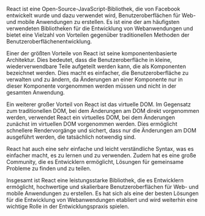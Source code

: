 React ist eine Open-Source-JavaScript-Bibliothek, die von Facebook entwickelt wurde und dazu verwendet wird, Benutzeroberflächen für Web- und mobile Anwendungen zu erstellen. Es ist eine der am häufigsten verwendeten Bibliotheken für die Entwicklung von Webanwendungen und bietet eine Vielzahl von Vorteilen gegenüber traditionellen Methoden der Benutzeroberflächenentwicklung.

Einer der größten Vorteile von React ist seine komponentenbasierte Architektur. Dies bedeutet, dass die Benutzeroberfläche in kleine, wiederverwendbare Teile aufgeteilt werden kann, die als Komponenten bezeichnet werden. Dies macht es einfacher, die Benutzeroberfläche zu verwalten und zu ändern, da Änderungen an einer Komponente nur in dieser Komponente vorgenommen werden müssen und nicht in der gesamten Anwendung.

Ein weiterer großer Vorteil von React ist das virtuelle DOM. Im Gegensatz zum traditionellen DOM, bei dem Änderungen am DOM direkt vorgenommen werden, verwendet React ein virtuelles DOM, bei dem Änderungen zunächst im virtuellen DOM vorgenommen werden. Dies ermöglicht schnellere Rendervorgänge und sichert, dass nur die Änderungen am DOM ausgeführt werden, die tatsächlich notwendig sind.

React hat auch eine sehr einfache und leicht verständliche Syntax, was es einfacher macht, es zu lernen und zu verwenden. Zudem hat es eine große Community, die es Entwicklern ermöglicht, Lösungen für gemeinsame Probleme zu finden und zu teilen.

Insgesamt ist React eine leistungsstarke Bibliothek, die es Entwicklern ermöglicht, hochwertige und skalierbare Benutzeroberflächen für Web- und mobile Anwendungen zu erstellen. Es hat sich als eine der besten Lösungen für die Entwicklung von Webanwendungen etabliert und wird weiterhin eine wichtige Rolle in der Entwicklungspraxis spielen.
